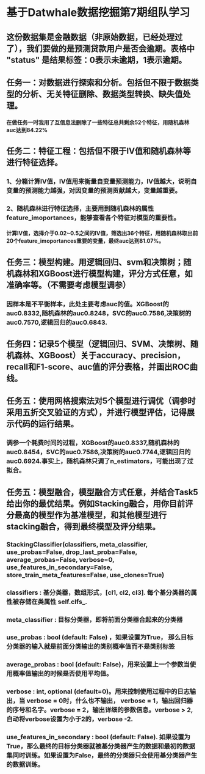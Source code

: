 # 基于Datwhale数据挖掘第7期组队学习
## 这份数据集是金融数据（非原始数据，已经处理过了），我们要做的是预测贷款用户是否会逾期。表格中 "status" 是结果标签：0表示未逾期，1表示逾期。
## 任务一：对数据进行探索和分析。包括但不限于数据类型的分析、无关特征删除、数据类型转换、缺失值处理。
#### 在做任务一时我用了互信息法删除了一些特征总共剩余52个特征，用随机森林auc达到84.22%
## 任务二：特征工程：包括但不限于IV值和随机森林等进行特征选择。
### 1、分箱计算IV值，IV值用来衡量自变量预测能力，IV值越大，说明自变量的预测能力越强，对因变量的预测贡献越大，变量越重要。
### 2、随机森林进行特征选择，主要用到随机森林的属性feature_imoportances，能够查看各个特征对模型的重要性。
#### 计算IV值，选择介于0.02~0.5之间的IV值，筛选出36个特征，用随机森林取出前20个feature_imoportances重要的变量，最终auc达到81.07%。
## 任务三：模型构建。用逻辑回归、svm和决策树；随机森林和XGBoost进行模型构建，评分方式任意，如准确率等。（不需要考虑模型调参）
### 因样本是不平衡样本，此处主要考虑auc的值。XGBoost的auc0.8332,随机森林的auc0.8248，SVC的auc0.7586,决策树的auc0.7570,逻辑回归的auc0.6843.
## 任务四：记录5个模型（逻辑回归、SVM、决策树、随机森林、XGBoost）关于accuracy、precision，recall和F1-score、auc值的评分表格，并画出ROC曲线。
## 任务五：使用网格搜索法对5个模型进行调优（调参时采用五折交叉验证的方式），并进行模型评估，记得展示代码的运行结果。
### 调参一个耗费时间的过程，XGBoost的auc0.8337,随机森林的auc0.8454，SVC的auc0.7586,决策树的auc0.7744,逻辑回归的auc0.6924.事实上，随机森林只调了n_estimators，可能出现了过拟合。
## 任务五：模型融合，模型融合方式任意，并结合Task5给出你的最优结果。例如Stacking融合，用你目前评分最高的模型作为基准模型，和其他模型进行stacking融合，得到最终模型及评分结果。

 ### StackingClassifier(classifiers, meta_classifier, use_probas=False, drop_last_proba=False, average_probas=False, verbose=0, use_features_in_secondary=False, store_train_meta_features=False, use_clones=True)
 ### classifiers : 基分类器，数组形式，[cl1, cl2, cl3]. 每个基分类器的属性被存储在类属性 self.clfs_.
### meta_classifier : 目标分类器，即将前面分类器合起来的分类器
### use_probas : bool (default: False) ，如果设置为True， 那么目标分类器的输入就是前面分类输出的类别概率值而不是类别标签
### average_probas : bool (default: False)，用来设置上一个参数当使用概率值输出的时候是否使用平均值。
### verbose : int, optional (default=0)。用来控制使用过程中的日志输出，当 verbose = 0时，什么也不输出， verbose = 1，输出回归器的序号和名字。verbose = 2，输出详细的参数信息。verbose > 2, 自动将verbose设置为小于2的，verbose -2.
### use_features_in_secondary : bool (default: False). 如果设置为True，那么最终的目标分类器就被基分类器产生的数据和最初的数据集同时训练。如果设置为False，最终的分类器只会使用基分类器产生的数据训练。
